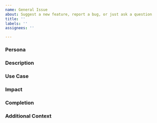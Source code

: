 ```yaml
---
name: General Issue
about: Suggest a new feature, report a bug, or just ask a question
title: ''
labels: ''
assignees: ''

---
```


<!-- Thank you for submitting an issue! Please answer the following questions. This template is intended to guide the issue author toward meeting our [Definition of Ready](https://github.com/defenseunicorns/iac/blob/main/CONTRIBUTING.md#definition-of-ready-for-a-backlog-item). You don't have to use this exact format if you don't want to, but whatever you submit must meet the DoR or the issue may be closed, and you will be asked to resubmit. -->

### Persona

<!-- Who is submitting this request? Please describe how you use this repo. -->



### Description

<!-- What **outcome** is being requested? Note: An outcome is a description of the behavior desired rather than an imperative. For example, "I want to be able to create a new user" is an outcome, while "Create new users using this specific javascript library" is an imperative. -->



### Use Case

<!-- Why is this needed? Is this request related to a problem? Please describe. -->



### Impact

<!-- What will happen if this request is not fulfilled? -->



### Completion

<!-- What does being "done" look like?
Note: Some "givens" of done criteria that don't need to be included in the answer:
> * The change has been peer reviewed
> * Automated tests have been written and/or updated, and are passing
> * Documentation has been written and/or updated -->



### Additional Context

<!-- Any additional information / visual aids that might be helpful in understanding the request? -->
